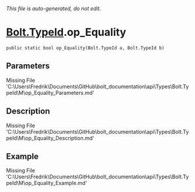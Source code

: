 *This file is auto-generated, do not edit.*

# [Bolt.TypeId](Types/Bolt.TypeId.md).op_Equality
`public static bool op_Equality(Bolt.TypeId a, Bolt.TypeId b)`
## Parameters
Missing File 'C:\Users\Fredrik\Documents\GitHub\bolt_documentation\api\Types\Bolt.TypeId\M\op_Equality_Parameters.md'
## Description
Missing File 'C:\Users\Fredrik\Documents\GitHub\bolt_documentation\api\Types\Bolt.TypeId\M\op_Equality_Description.md'
## Example
Missing File 'C:\Users\Fredrik\Documents\GitHub\bolt_documentation\api\Types\Bolt.TypeId\M\op_Equality_Example.md'
